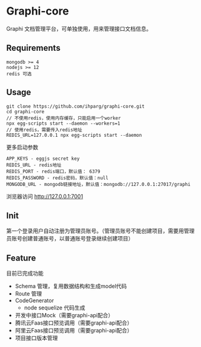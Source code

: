 # Graphi-core
Graphi 文档管理平台，可单独使用，用来管理接口文档信息。

## Requirements
```
mongodb >= 4
nodejs >= 12
redis 可选
```

## Usage
```
git clone https://github.com/ihparg/graphi-core.git
cd graphi-core
// 不使用redis，使用内存缓存，只能启用一个worker
npx egg-scripts start --daemon --workers=1
// 使用redis，需要传入redis地址
REDIS_URL=127.0.0.1 npx egg-scripts start --daemon
```

更多启动参数
```
APP_KEYS - eggjs secret key
REDIS_URL - redis地址
REDIS_PORT - redis端口，默认值： 6379
REDIS_PASSWORD - redis密码，默认值：null
MONGODB_URL - mongodb链接地址，默认值：mongodb://127.0.0.1:27017/graphi
```

浏览器访问 http://127.0.0.1:7001

## Init
第一个登录用户自动注册为管理员账号。（管理员账号不能创建项目，需要用管理员账号创建普通账号，以普通账号登录继续创建项目）

## Feature
目前已完成功能
- Schema 管理，复用数据结构和生成model代码
- Route 管理
- CodeGenerator
  - node sequelize 代码生成
- 开发中接口Mock（需要graphi-api配合）
- 腾讯云Faas接口预览调用（需要graphi-api配合）
- 阿里云Faas接口预览调用（需要graphi-api配合）
- 项目接口版本管理

